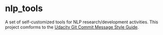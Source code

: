 # nlp_tools

A set of self-customized tools for NLP research/development activities.
This project comforms to the [Udacity Git Commit Message Style Guide](https://udacity.github.io/git-styleguide/).


